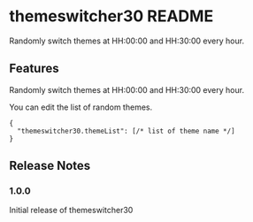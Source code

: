 # themeswitcher30 README

Randomly switch themes at HH:00:00 and HH:30:00 every hour.

## Features

Randomly switch themes at HH:00:00 and HH:30:00 every hour.

You can edit the list of random themes.

```json5
{
  "themeswitcher30.themeList": [/* list of theme name */]
}
```

## Release Notes

### 1.0.0

Initial release of themeswitcher30
